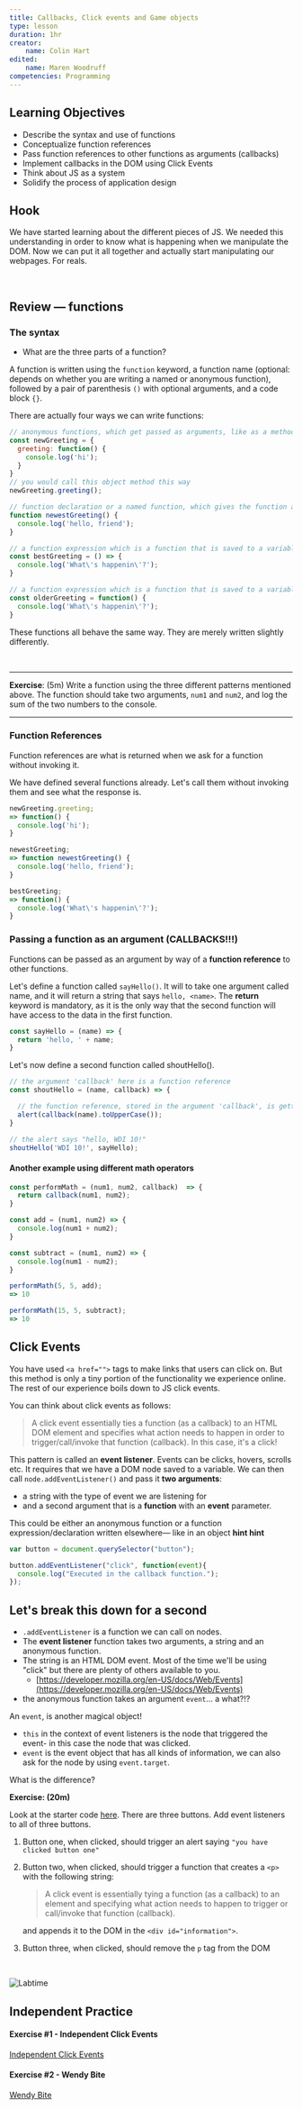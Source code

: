 ```yaml
---
title: Callbacks, Click events and Game objects
type: lesson
duration: 1hr
creator:
    name: Colin Hart
edited:
    name: Maren Woodruff
competencies: Programming
---
```


## Learning Objectives

<!-- * Window onload -->
* Describe the syntax and use of functions
* Conceptualize function references
* Pass function references to other functions as arguments (callbacks)
* Implement callbacks in the DOM using Click Events
* Think about JS as a system
* Solidify the process of application design

<!-- ## DOM Load Order

Here's what happens when a browser loads a website:

1. It makes a request for and fetches the HTML page (e.g. index.html)
2. It starts parsing the HTML, i.e. building the dom.
3. The parser sees a `<script>` tag referencing an external script file.
4. The browser makes a second request for the script file. Meanwhile, the parser stops and and waits. This is called **Blocking**.
5. Once the script is downloaded and executed the parser will continue parsing the rest of the HTML document.

There are several more advanced techniques for loading our JS, but for now we can just make sure our script tag is at the end of the html so the DOM loads before our script runs.

<br />

## window.onload

There is a pattern we can follow to help our page load properly and execute in the right order.

We can surround our Javascript in a function called `window.onload = function() {}`. This function will wait until the entire window/dom is loaded before allowing our Javascript to run.

In your `main.js` file, wrap your Javascript code in the following function:

```js
window.onload = function() {
  // code
}
```

Refresh your window and make sure your script is still running!

It is fired after the entire page loads, includ­ing its con­tent (images, css, scripts, etc.) -->

## Hook
We have started learning about the different pieces of JS.  We needed this understanding in order to know what is happening when we manipulate the DOM.  Now we can put it all together and actually start manipulating our webpages.  For reals.  

<br />

## Review — functions

### The syntax

- What are the three parts of a function?

A function is written using the `function` keyword, a function name (optional: depends on whether you are writing a named or anonymous function), followed by a pair of parenthesis `()` with optional arguments, and a code block `{}`.

There are actually four ways we can write functions:

```javascript
// anonymous functions, which get passed as arguments, like as a method in an object or as a function reference (which we will discuss in a few minutes)
const newGreeting = {
  greeting: function() {
    console.log('hi');
  }
}
// you would call this object method this way
newGreeting.greeting();

// function declaration or a named function, which gives the function a descriptive name, after the function keyword.
function newestGreeting() {
  console.log('hello, friend');
}

// a function expression which is a function that is saved to a variable. This is an example using ES6
const bestGreeting = () => { 
  console.log('What\'s happenin\'?');
}

// a function expression which is a function that is saved to a variable. This is an example that is not using ES6
const olderGreeting = function() { 
  console.log('What\'s happenin\'?');
}
```

These functions all behave the same way.  They are merely written slightly differently.

<br />

--- 

**Exercise**: (5m) Write a function using the three different patterns mentioned above. The function should take two arguments, `num1` and `num2`, and log the sum of the two numbers to the console.

<!-- **[NOTE]**: Even though you can declare an anonymous function you can't actually call it. Only named functions and those saved to variables can be invoked with a parens `()`.

So, why would we even want to write a function without a name? We are building up to this. Keep it in the back of your head for a moment. -->

---

### Function References

Function references are what is returned when we ask for a function without invoking it.

We have defined several functions already. Let's call them without invoking them and see what the response is.

```javascript
newGreeting.greeting;
=> function() {
  console.log('hi');
}

newestGreeting;
=> function newestGreeting() {
  console.log('hello, friend');
}

bestGreeting;
=> function() { 
  console.log('What\'s happenin\'?');
}
```

### Passing a function as an argument (CALLBACKS!!!)

Functions can be passed as an argument by way of a **function reference** to other functions. 

Let's define a function called `sayHello()`. It will to take one argument called name, and it will return a string that says `hello, <name>`.  The **return** keyword is mandatory, as it is the only way that the second function will have access to the data in the first function.

```javascript
const sayHello = (name) => {
  return 'hello, ' + name;
}
```

Let's now define a second function called shoutHello().

```javascript
// the argument 'callback' here is a function reference
const shoutHello = (name, callback) => {

  // the function reference, stored in the argument 'callback', is getting invoked with a parens
  alert(callback(name).toUpperCase()); 
}

// the alert says "hello, WDI 10!"
shoutHello('WDI 10!', sayHello);
```

#### Another example using different math operators

```javascript
const performMath = (num1, num2, callback)  => {
  return callback(num1, num2);
}

const add = (num1, num2) => {
  console.log(num1 + num2); 
}

const subtract = (num1, num2) => {
  console.log(num1 - num2);
}

performMath(5, 5, add);
=> 10

performMath(15, 5, subtract);
=> 10
```

## Click Events

You have used `<a href="">` tags to make links that users can click on. But this method is only a tiny portion of the functionality we experience online.  The rest of our experience boils down to JS click events.

You can think about click events as follows:

> A click event essentially ties a function (as a callback) to an HTML DOM element and specifies what action needs to happen in order to trigger/call/invoke that function (callback). In this case, it's a click!

This pattern is called an **event listener**. Events can be clicks, hovers, scrolls etc. It requires that we have a DOM node saved to a variable. We can then call `node.addEventListener()` and pass it **two arguments**: 
- a string with the type of event we are listening for
- and a second argument that is a **function** with an **event** parameter.

This could be either an anonymous function or a function expression/declaration written elsewhere— like in an object **hint hint**

```javascript
var button = document.querySelector("button");

button.addEventListener("click", function(event){
  console.log("Executed in the callback function.");
});
```

## Let's break this down for a second

- `.addEventListener` is a function we can call on nodes.
- The **event listener** function takes two arguments, a string and an anonymous function.
- The string is an HTML DOM event.  Most of the time we'll be using "click" but there are plenty of others available to you.
  - [https://developer.mozilla.org/en-US/docs/Web/Events](https://developer.mozilla.org/en-US/docs/Web/Events)
- the anonymous function takes an argument `event`... a what?!?

An `event`, is another magical object!

- `this` in the context of event listeners is the node that triggered the event- in this case the node that was clicked.
- `event` is the event object that has all kinds of information, we can also ask for the node by using `event.target`.

What is the difference?

**Exercise: (20m)** 

Look at the starter code <a href="https://git.generalassemb.ly/atl-wdi/wdi-curriculum/tree/master/labs/javaScript/in-class-click-events">here</a>. There are three buttons. Add event listeners to all of three buttons.

1. Button one, when clicked, should trigger an alert saying `"you have clicked button one"`
2. Button two, when clicked, should trigger a function that creates a `<p>` with the following string:

   >A click event is essentially tying a function (as a callback) to an element and specifying what action needs to happen to trigger or call/invoke that function (callback).

   and appends it to the DOM in the `<div id="information">`.
3. Button three, when clicked, should remove the `p` tag from the DOM

<br />

![Labtime](http://i.imgur.com/WzTTdIe.jpg)

## Independent Practice

#### Exercise #1 - Independent Click Events

[Independent Click Events](https://git.generalassemb.ly/atl-wdi/wdi-curriculum/tree/master/labs/javaScript/independent-click-events)

#### Exercise #2 - Wendy Bite

[Wendy Bite](https://git.generalassemb.ly/atl-wdi/wdi-curriculum/tree/master/labs/javaScript/wendy-bite)
